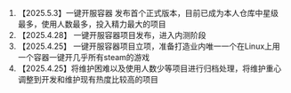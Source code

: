 1. 【2025.5.3】一键开服容器 发布首个正式版本，目前已成为本人仓库中星级最多，使用人数最多，投入精力最大的项目
2. 【2025.4.28】 一键开服容器项目发布，进入内测阶段
3. 【2025.4.25】 一键开服容器项目立项，准备打造业内唯一一个在Linux上用一个容器一键开几乎所有steam的游戏
4. 【2025.4.25】将维护困难以及使用人数少等项目进行归档处理，将维护重心调整到开发和维护现有热度比较高的项目
